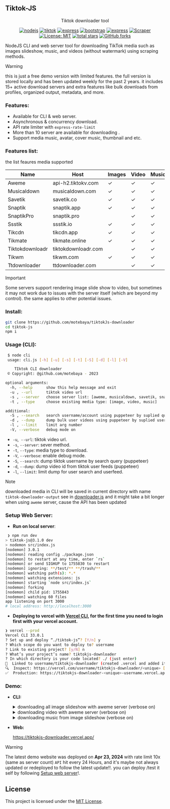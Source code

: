 ## Tiktok-JS

<div align="center">
Tiktok downloader tool

[![nodejs](https://img.shields.io/badge/nodeJs-18.18.2-green?logo=node.js&logoColor=green)](https://www.php.net/releases/#7.4.33)
[![tiktok](https://img.shields.io/badge/tiktok-downloader-purple?logo=tiktok&logoColor=white)](https://github.com/motebaya/tiktok-js)
[![express](https://img.shields.io/badge/ExpresJs-4.18.2-green?logo=Express&logoColor=white)](https://expressjs.com)
[![bootstrap](https://img.shields.io/badge/Boostrap-5.3-purple?logo=Bootstrap&logoColor=white)](https://getbootstrap.com/docs/5.3/getting-started/introduction/)
[![express](https://img.shields.io/badge/Jquery-3.7.1-blue?logo=Jquery&logoColor=white)](https://expressjs.com)
[![Scraper](https://img.shields.io/badge/web-scrapper-blue?logo=strapi&logoColor=blue)](#)
[![License: MIT](https://img.shields.io/badge/License-MIT-red.svg?logo=github)](https://opensource.org/licenses/MIT)
[![total stars](https://img.shields.io/github/stars/motebaya/tiktok-js.svg?style=social)](https://github.com/motebaya/tiktok-js/stargazers)
[![GitHub forks](https://img.shields.io/github/forks/motebaya/tiktok-js.svg?style=social)](https://github.com/motebaya/tiktok-js/network/members)

</div>

NodeJS CLI and web server tool for downloading TikTok media such as images slideshow, music, and videos (without watermark) using scraping methods.

> [!warning]
> this is just a free demo version with limited features. the full version is stored locally and has been updated weekly for the past 2 years. it includes 15+ active download servers and extra features like bulk downloads from profiles, organized output, metadata, and more.


### Features:

- Available for CLI & web server.
- Asynchronous & concurrency download.
- API rate limiter with `express-rate-limit`
- More than 10 server are available for downloading .
- Support media music, avatar, cover music, thumbnail and etc.

### Features list:

the list feaures media supported

| Name            | Host                | Images  | Video   | Music   | Videos[slideshow] |
| --------------- | ------------------- | ------- | ------- | ------- | ----------------- |
| Aweme           | api-h2.tiktokv.com  | &check; | &check; | &check; |                   |
| Musicaldown     | musicaldown.com     | &check; | &check; | &check; | &check;           |
| Savetik         | savetik.co          | &check; | &check; | &check; | &check;           |
| Snaptik         | snaptik.app         | &check; | &check; | &check; | &check;           |
| SnaptikPro      | snaptik.pro         |         | &check; | &check; |                   |
| Ssstik          | ssstik.io           | &check; | &check; | &check; | &check;           |
| Tikcdn          | tikcdn.app          | &check; | &check; | &check; |                   |
| Tikmate         | tikmate.online      | &check; | &check; | &check; | &check;           |
| Tiktokdownloadr | tiktokdownloadr.com |         | &check; | &check; |                   |
| Tikwm           | tikwm.com           | &check; | &check; | &check; |                   |
| Ttdownloader    | ttdownloader.com    |         | &check; | &check; |                   |

> [!important]
> Some servers support rendering image slide show to video, but sometimes it may not work due to issues with the server itself (which are beyond my control). the same applies to other potential issues.

### Install:

```bash
git clone https://github.com/motebaya/tiktokJs-downloader
cd tiktok-js
npm i
```

### Usage (CLI):

```bash
 $ node cli
 usage: cli.js [-h] [-u] [-s] [-t] [-S] [-d] [-l] [-V]

	TIktok CLI downloader
 © Copyright: @github.com/motebaya - 2023

optional arguments:
  -h, --help      show this help message and exit
  -u , --url      tiktok video url
  -s , --server   choose server list: [aweme, musicaldown, savetik, snaptik, snaptikpro, ssstik, tikcdn, tikmate, tiktokdownloadr, tikwm, ttdownloader]
  -t , --type     choose existing media type: [image, video, music]

additional:
  -S , --search   search username/account using puppeteer by suplied query string. min:1, max:100
  -d , --dump     dump bulk user videos using puppeteer by suplied username. min: 35, max: 1000
  -l , --limit    limit arg number
  -V, --verbose   debug mode on

```

- `-u`,` --url`: tiktok video url.
- `-s`, `--server`: sever method.
- `-t`, `--type`: media type to download.
- `-V`, `--verbose`: enable debug mode.
- `-S`, `--search`: dump tiktok username by search query (puppeteer)
- `-d`, `--dump`: dump video id from tiktok user feeds (puppeteer)
- `-l`, `--limit`: limit dump for user search and userfeed.

> [!note]
> downloaded media in CLI will be saved in current directory with name `tiktok-downloader-output`
> see in [downloader.js](lib/downloader.js#68)
> and it might take a bit longer when using `aweme` server, cause the API has been updated

### Setup Web Server:

- **Run on local server**:

```bash
 ❯ npm run dev
> tiktok-js@3.1.0 dev
> nodemon src/index.js
[nodemon] 3.0.1
[nodemon] reading config ./package.json
[nodemon] to restart at any time, enter `rs`
[nodemon] or send SIGHUP to 1755830 to restart
[nodemon] ignoring: **/test/** **/trash/**
[nodemon] watching path(s): *.*
[nodemon] watching extensions: js
[nodemon] starting `node src/index.js`
[nodemon] forking
[nodemon] child pid: 1755843
[nodemon] watching 60 files
app listening on port 3000
# local address: http://localhost:3000
```

- **Deploying to vercel with [Vercel CLI](https://vercel.com/docs/cli), for the first time you need to login first with your vercel account.**

```bash
❯ vercel --prod
Vercel CLI 33.0.1
? Set up and deploy “./tiktok-js”? [Y/n] y
? Which scope do you want to deploy to? username
? Link to existing project? [y/N] n
? What’s your project’s name? tiktokjs-downloader
? In which directory is your code located? ./ (just enter)
🔗  Linked to username/tiktokjs-downloader (created .vercel and added it to .gitignore)
🔍  Inspect: https://vercel.com/username/tiktokjs-downloader/<unique> [7s]
✅  Production: https://tiktokjs-downloader-<unique>-username.vercel.app [7s]
```

### Demo:

- **CLI:**
  <details>
  <summary>
    downloading all image slideshow with aweme server (verbose on)
  </summary>

  ![demo](assets/image-slideshow.svg)

  </details>

  <details>
  <summary>
    downloading video with aweme server (verbose on)
  </summary>

  ![demo2](assets/aweme-video.svg)

  </details>

  <details>
  <summary>
    downloading music from image slideshow (verbose on)
  </summary>

  ![demo2](assets/image-music.svg)

  </details>

- **Web:**

  https://tiktokjs-downloader.vercel.app/

> [!warning]
> The latest demo website was deployed on **Apr 23, 2024** with rate limit 10x (same as server count) `API` hit every 24 Hours, and it's maybe not always updated or redeployed to follow the latest update!!. you can deploy /test it self by following [Setup web server](https://github.com/motebaya/tiktok-js#setup-web-server)!.

## License

This project is licensed under the [MIT License](LICENSE).
